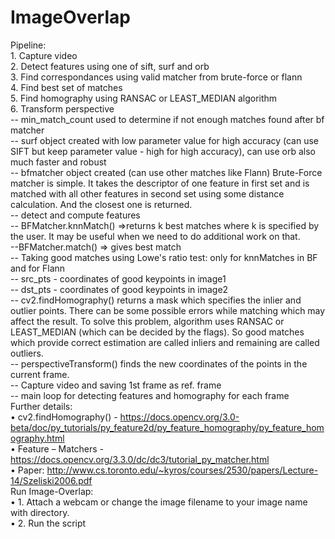 # ImageOverlap
Pipeline:  
    1. Capture video  
    2. Detect features using one of sift, surf and orb  
    3. Find correspondances using valid matcher from brute-force or flann  
    4. Find best set of matches  
    5. Find homography using RANSAC or LEAST_MEDIAN algorithm  
    6. Transform perspective  
-- min_match_count used to determine if not enough matches found after bf matcher  
-- surf object created with low parameter value for high accuracy (can use SIFT but keep parameter value - high for high accuracy), can use orb also much faster and robust  
-- bfmatcher object created (can use other matches like Flann) Brute-Force matcher is simple. It takes the descriptor of one feature in first set and is matched with all other features in second set using some distance calculation. And the closest one is returned.  
-- detect and compute features  
-- BFMatcher.knnMatch() =>returns k best matches where k is specified by the user. It may be useful when we need to do additional work on that.  
--BFMatcher.match() => gives best match  
-- Taking good matches using Lowe's ratio test: only for knnMatches in BF and for Flann  
-- src_pts - coordinates of good keypoints in image1  
-- dst_pts - coordinates of good keypoints in image2  
-- cv2.findHomography() returns a mask which specifies the inlier and outlier points. There can be some possible errors while matching which may affect the result. To solve this problem, algorithm uses RANSAC or LEAST_MEDIAN (which can be decided by the flags). So good matches which provide correct estimation are called inliers and remaining are called outliers.  
-- perspectiveTransform() finds the new coordinates of the points in the current frame.  
-- Capture video and saving 1st frame as ref. frame  
-- main loop for detecting features and homography for each frame  
Further details:  
    • cv2.findHomography() - https://docs.opencv.org/3.0-beta/doc/py_tutorials/py_feature2d/py_feature_homography/py_feature_homography.html  
    • Feature – Matchers - https://docs.opencv.org/3.3.0/dc/dc3/tutorial_py_matcher.html  
    • Paper: http://www.cs.toronto.edu/~kyros/courses/2530/papers/Lecture-14/Szeliski2006.pdf  
Run Image-Overlap:  
    • 1. Attach a webcam or change the image filename to your image name with directory.  
    • 2. Run the script  
